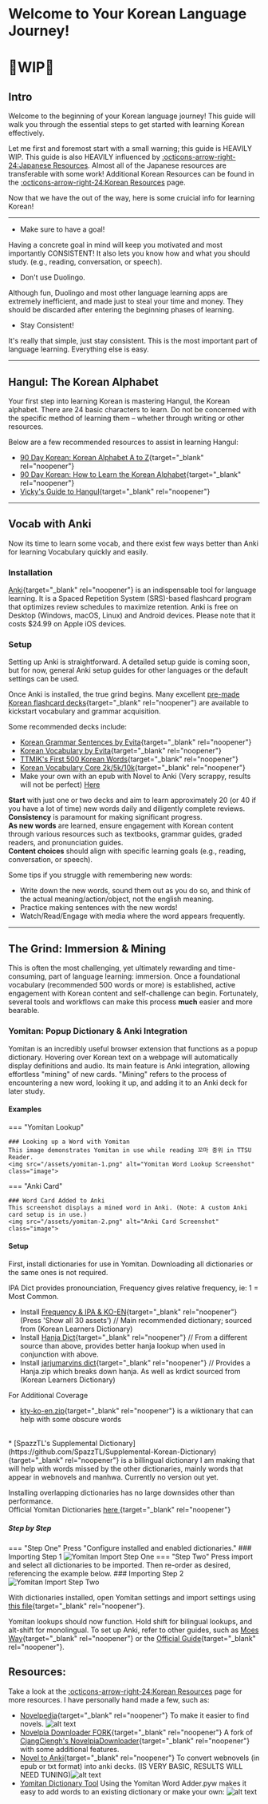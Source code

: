 # Welcome to Your Korean Language Journey!

#  :construction:WIP:construction:
## Intro
Welcome to the beginning of your Korean language journey! This guide will walk you through the essential steps to get started with learning Korean effectively.


Let me first and foremost start with a small warning; this guide is HEAVILY WIP. This guide is also HEAVILY influenced by [:octicons-arrow-right-24:Japanese Resources](japanese.md). Almost all of the Japanese resources are transferable with some work! Additional Korean Resources can be found in the [:octicons-arrow-right-24:Korean Resources](koreanresources.md) page.

Now that we have the out of the way, here is some cruicial info for learning Korean! 

---

* Make sure to have a goal!

Having a concrete goal in mind will keep you motivated and most importantly CONSISTENT! It also lets you know how and what you should study. (e.g., reading, conversation, or speech).

* Don't use Duolingo.

Although fun, Duolingo and most other language learning apps are extremely inefficient, and made just to steal your time and money. They should be discarded after entering the beginning phases of learning.

* Stay Consistent!

It's really that simple, just stay consistent. This is the most important part of language learning. Everything else is easy.

---

## Hangul: The Korean Alphabet

Your first step into learning Korean is mastering Hangul, the Korean alphabet. There are 24 basic characters to learn. Do not be concerned with the specific method of learning them – whether through writing or other resources.

Below are a few recommended resources to assist in learning Hangul:

* [90 Day Korean: Korean Alphabet A to Z](https://www.90daykorean.com/korean-alphabet-a-to-z/){target="_blank" rel="noopener"}
* [90 Day Korean: How to Learn the Korean Alphabet](https://www.90daykorean.com/how-to-learn-the-korean-alphabet/){target="_blank" rel="noopener"}
* [Vicky's Guide to Hangul](https://www.youtube.com/watch?v=85qJXvyFrIc){target="_blank" rel="noopener"}

---

## Vocab with Anki
Now its time to learn some vocab, and there exist few ways better than Anki for learning Vocabulary quickly and easily.
### Installation

[Anki](https://docs.ankiweb.net/platform/windows/installing.html){target="_blank" rel="noopener"} is an indispensable tool for language learning. It is a Spaced Repetition System (SRS)-based flashcard program that optimizes review schedules to maximize retention. Anki is free on Desktop (Windows, macOS, Linux) and Android devices. Please note that it costs $24.99 on Apple iOS devices.

### Setup

Setting up Anki is straightforward. A detailed setup guide is coming soon, but for now, general Anki setup guides for other languages or the default settings can be used.

Once Anki is installed, the true grind begins. Many excellent [pre-made Korean flashcard decks](https://ankiweb.net/shared/decks?search=korean){target="_blank" rel="noopener"} are available to kickstart vocabulary and grammar acquisition.

Some recommended decks include:

* [Korean Grammar Sentences by Evita](https://ankiweb.net/shared/info/3614346923){target="_blank" rel="noopener"}
* [Korean Vocabulary by Evita](https://ankiweb.net/shared/info/4066961604){target="_blank" rel="noopener"}
* [TTMIK's First 500 Korean Words](https://ankiweb.net/shared/info/1551455917){target="_blank" rel="noopener"}
* [Korean Vocabulary Core 2k/5k/10k](https://ankiweb.net/shared/info/994297597){target="_blank" rel="noopener"} 
* Make your own with an epub with Novel to Anki (Very scrappy, results will not be perfect) [Here](koreanresources.md)

**Start** with just one or two decks and aim to learn approximately 20 (or 40 if you have a lot of time) new words daily and diligently complete reviews.  
**Consistency** is paramount for making significant progress. <br>
**As new words** are learned, ensure engagement with Korean content through various resources such as textbooks, grammar guides, graded readers, and pronunciation guides. <br>
**Content choices** should align with specific learning goals (e.g., reading, conversation, or speech).


Some tips if you struggle with remembering new words:

* Write down the new words, sound them out as you do so, and think of the actual meaning/action/object, not the english meaning.
* Practice making sentences with the new words!
* Watch/Read/Engage with media where the word appears frequently.

---

## The Grind: Immersion & Mining

This is often the most challenging, yet ultimately rewarding and time-consuming, part of language learning: immersion. Once a foundational vocabulary (recommended 500 words or more) is established, active engagement with Korean content and self-challenge can begin. Fortunately, several tools and workflows can make this process **much** easier and more bearable.

### Yomitan: Popup Dictionary & Anki Integration

Yomitan is an incredibly useful browser extension that functions as a popup dictionary. Hovering over Korean text on a webpage will automatically display definitions and audio. Its main feature is Anki integration, allowing effortless "mining" of new cards. "Mining" refers to the process of encountering a new word, looking it up, and adding it to an Anki deck for later study.

#### Examples

=== "Yomitan Lookup"

    ### Looking up a Word with Yomitan
    This image demonstrates Yomitan in use while reading 꼬마 중위 in TTSU Reader.
    <img src="/assets/yomitan-1.png" alt="Yomitan Word Lookup Screenshot" class="image">

=== "Anki Card"

    ### Word Card Added to Anki
    This screenshot displays a mined word in Anki. (Note: A custom Anki card setup is in use.)
    <img src="/assets/yomitan-2.png" alt="Anki Card Screenshot" class="image">

#### Setup
First, install dictionaries for use in Yomitan. Downloading all dictionaries or the same ones is not required. 

IPA Dict provides pronounciation, Frequency gives relative frequency, ie: 1 = Most Common.

* Install [Frequency & IPA & KO-EN](https://github.com/Lyroxide/yomitan-ko-dic/releases){target="_blank" rel="noopener"} (Press 'Show all 30 assets') // Main recommended dictionary; sourced from (Korean Learners Dictionary) 
* Install [Hanja Dict](https://github.com/peldas/yomitan-dicts?tab=readme-ov-file#korean-english){target="_blank" rel="noopener"} // From a different source than above, provides better hanja lookup when used in conjunction with above.
* Install [jarjumarvins dict](https://github.com/jarjumarvin/yomichan_krdict/releases/tag/v1.1.0){target="_blank" rel="noopener"} // Provides a Hanja.zip which breaks down hanja. As well as krdict sourced from (Korean Learners Dictionary)

For Additional Coverage 

* [kty-ko-en.zip](https://pub-c3d38cca4dc2403b88934c56748f5144.r2.dev/releases/latest/kty-ko-en.zip){target="_blank" rel="noopener"} is a wiktionary that can help with some obscure words
<br>
* [SpazzTL's Supplemental Dictionary](https://github.com/SpazzTL/Supplemental-Korean-Dictionary){target="_blank" rel="noopener"}  is a  billingual dictionary I am making that will help with words missed by the other dictionaries, mainly words that appear in webnovels and manhwa. Currently no version out yet.

Installing overlapping dictionaries has no large downsides other than performance. \
Official Yomitan Dictionaries [here ](https://yomitan.wiki/dictionaries/){target="_blank" rel="noopener"}
##### Step by Step

=== "Step One"
    Press "Configure installed and enabled dictionaries."
    ### Importing Step 1
    <img src="/assets/yomitan-3.png" alt="Yomitan Import Step One" class="image">
=== "Step Two"
    Press import and select all dictionaries to be imported. Then re-order as desired, referencing the example below.
    ### Importing Step 2
    <img src="/assets/yomitan-4.png" alt="Yomitan Import Step Two" class="image">

With dictionaries installed, open Yomitan settings and import settings using [this file](https://drive.google.com/file/d/12FBuZJ5jdv5z7pou3WZPY5cfOTZmUcfU/view?usp=sharing){target="_blank" rel="noopener"}.

Yomitan lookups should now function. Hold shift for bilingual lookups, and alt-shift for monolingual. To set up Anki, refer to other guides, such as [Moes Way](https://learnjapanese.moe/yomichan/){target="_blank" rel="noopener"} or the [Official Guide](https://yomitan.wiki/anki/){target="_blank" rel="noopener"}.

## Resources:
Take a look at the [:octicons-arrow-right-24:Korean Resources](koreanresources.md) page for more resources. I have personally hand made a few, such as:

* [Novelpedia](https://github.com/SpazzTL/Novelpedia){target="_blank" rel="noopener"} To make it easier to find novels. ![alt text](474774791-c8355ca5-7473-400d-bff2-315a24ab1c7b.png)
* [Novelpia Downloader FORK](https://github.com/SpazzTL/NovelpiaDownloader){target="_blank" rel="noopener"}  A fork of  [CjangCjengh's NovelpiaDownloader](https://github.com/CjangCjengh/NovelpiaDownloader){target="_blank" rel="noopener"} with some additional features. 
* [Novel to Anki](https://github.com/SpazzTL/Novel-To-Anki){target="_blank" rel="noopener"} To convert webnovels (in epub or txt format) into anki decks. (IS VERY BASIC, RESULTS WILL NEED TUNING)![alt text](477696637-1f272170-8d6f-42a0-aeb7-ac730db7ce54.png)
* [Yomitan Dictionary Tool](https://github.com/SpazzTL/Supplemental-Korean-Dictionary) Using the Yomitan Word Adder.pyw makes it easy to add words to an existing dictionary or make your own: ![alt text](478062705-0cadd9e8-b01a-413e-b001-7c52dd4804ea.png)